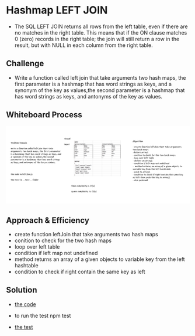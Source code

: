 # Hashmap LEFT JOIN

* The SQL LEFT JOIN returns all rows from the left table, even if there are no matches in the right table. This means that if the ON clause matches 0 (zero) records in the right table; the join will still return a row in the result, but with NULL in each column from the right table.

## Challenge

* Write a function called left join that take arguments two hash maps, the first parameter is a hashmap that has word strings as keys, and a synonym of the key as values,the second parameter is a hashmap that has word strings as keys, and antonyms of the key as values.

## Whiteboard Process

![leftJoin](./img/leftJoin.PNG)

## Approach & Efficiency

* create function leftJoin that take arguments two hash maps
* conition to check for the two hash maps
* loop over left table
* condition if left map not undefined
* method returns an array of a given objects to variable key from the left hashtable
* condition to check if right contain the same key as left

## Solution

* [the code](./leftJoin.js)

* to run the test npm test

* [the test](./__test__/leftJoin.test.js)
